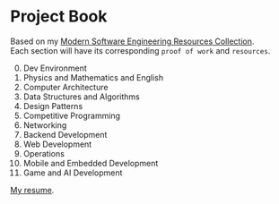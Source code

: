 # Project Book

Based on my [Modern Software Engineering Resources Collection](https://gist.github.com/lavantien/dc730dad7d7e8157000ddae845eddfd7).  
Each section will have its corresponding `proof of work` and `resources`.

0. Dev Environment
1. Physics and Mathematics and English
2. Computer Architecture
3. Data Structures and Algorithms
4. Design Patterns
5. Competitive Programming
6. Networking
7. Backend Development
8. Web Development
9. Operations
10. Mobile and Embedded Development
11. Game and AI Development

[My resume](https://github.com/lavantien/resume/releases/latest).
